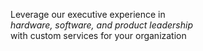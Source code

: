 Leverage&nbsp;our executive&nbsp;experience&nbsp;in 
<br>
*hardware,&nbsp;software, and&nbsp;product&nbsp;leadership*
<br>
with&nbsp;custom&nbsp;services for&nbsp;your&nbsp;organization